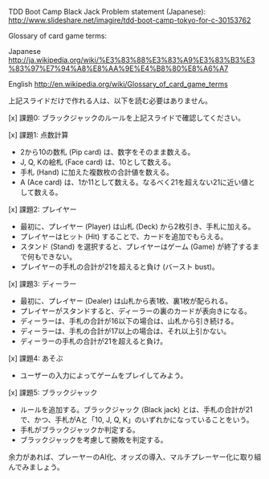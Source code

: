 TDD Boot Camp
Black Jack
Problem statement (Japanese):
http://www.slideshare.net/imagire/tdd-boot-camp-tokyo-for-c-30153762

Glossary of card game terms:

Japanese
http://ja.wikipedia.org/wiki/%E3%83%88%E3%83%A9%E3%83%B3%E3%83%97%E7%94%A8%E8%AA%9E%E4%B8%80%E8%A6%A7

English
http://en.wikipedia.org/wiki/Glossary_of_card_game_terms

上記スライドだけで作れる人は、以下を読む必要はありません。

[x] 課題0: ブラックジャックのルールを上記スライドで確認してください。

[x] 課題1: 点数計算
- 2から10の数札 (Pip card) は、数字をそのまま数える。
- J, Q, Kの絵札 (Face card) は、10として数える。
- 手札 (Hand) に加えた複数枚の合計値を数える。
- A (Ace card) は、1か11として数える。なるべく21を超えない21に近い値として数える。

[x] 課題2: プレイヤー
- 最初に、プレイヤー (Player) は山札 (Deck) から2枚引き、手札に加える。
- プレイヤーはヒット (Hit) することで、カードを追加でもらえる。
- スタンド (Stand) を選択すると、プレイヤーはゲーム (Game) が終了するまで何もできない。
- プレイヤーの手札の合計が21を超えると負け (バースト bust)。

[x] 課題3: ディーラー
- 最初に、プレイヤー (Dealer) は山札から表1枚、裏1枚が配られる。
- プレイヤーがスタンドすると、ディーラーの裏のカードが表向きになる。
- ディーラーは、手札の合計が16以下の場合は、山札から引き続ける。
- ディーラーは、手札の合計が17以上の場合は、それ以上引かない。
- ディーラーの手札の合計が21を超えると負け。

[x] 課題4: あそぶ
- ユーザーの入力によってゲームをプレイしてみよう。

[x] 課題5: ブラックジャック
- ルールを追加する。ブラックジャック (Black jack) とは、手札の合計が21で、かつ、手札がAと「10, J, Q, K」のいずれかになっていることをいう。
- 手札がブラックジャックか判定する。
- ブラックジャックを考慮して勝敗を判定する。

余力があれば、プレーヤーのAI化、オッズの導入、マルチプレーヤー化に取り組んでみましょう。
